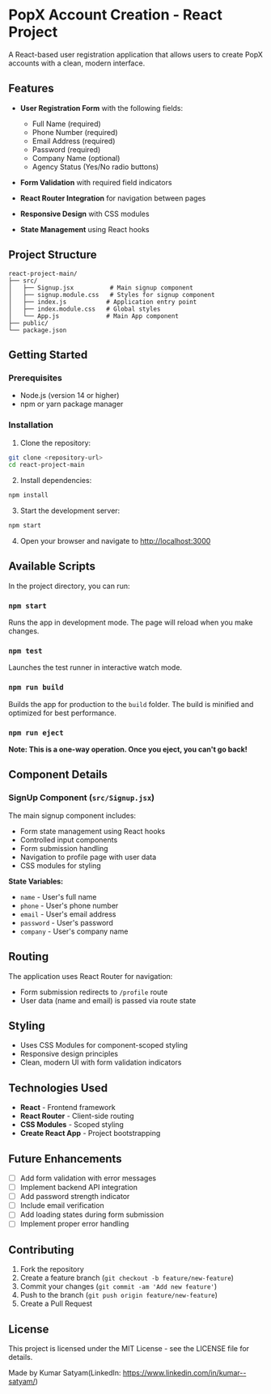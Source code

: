 # PopX Account Creation - React Project

A React-based user registration application that allows users to create PopX accounts with a clean, modern interface.

## Features

- **User Registration Form** with the following fields:
  - Full Name (required)
  - Phone Number (required)
  - Email Address (required)
  - Password (required)
  - Company Name (optional)
  - Agency Status (Yes/No radio buttons)

- **Form Validation** with required field indicators
- **React Router Integration** for navigation between pages
- **Responsive Design** with CSS modules
- **State Management** using React hooks

## Project Structure

```
react-project-main/
├── src/
│   ├── Signup.jsx          # Main signup component
│   ├── signup.module.css   # Styles for signup component
│   ├── index.js           # Application entry point
│   ├── index.module.css   # Global styles
│   └── App.js             # Main App component
├── public/
└── package.json
```

## Getting Started

### Prerequisites

- Node.js (version 14 or higher)
- npm or yarn package manager

### Installation

1. Clone the repository:
```bash
git clone <repository-url>
cd react-project-main
```

2. Install dependencies:
```bash
npm install
```

3. Start the development server:
```bash
npm start
```

4. Open your browser and navigate to [http://localhost:3000](http://localhost:3000)

## Available Scripts

In the project directory, you can run:

### `npm start`
Runs the app in development mode. The page will reload when you make changes.

### `npm test`
Launches the test runner in interactive watch mode.

### `npm run build`
Builds the app for production to the `build` folder. The build is minified and optimized for best performance.

### `npm run eject`
**Note: This is a one-way operation. Once you eject, you can't go back!**

## Component Details

### SignUp Component (`src/Signup.jsx`)

The main signup component includes:
- Form state management using React hooks
- Controlled input components
- Form submission handling
- Navigation to profile page with user data
- CSS modules for styling

**State Variables:**
- `name` - User's full name
- `phone` - User's phone number
- `email` - User's email address
- `password` - User's password
- `company` - User's company name

## Routing

The application uses React Router for navigation:
- Form submission redirects to `/profile` route
- User data (name and email) is passed via route state

## Styling

- Uses CSS Modules for component-scoped styling
- Responsive design principles
- Clean, modern UI with form validation indicators

## Technologies Used

- **React** - Frontend framework
- **React Router** - Client-side routing
- **CSS Modules** - Scoped styling
- **Create React App** - Project bootstrapping

## Future Enhancements

- [ ] Add form validation with error messages
- [ ] Implement backend API integration
- [ ] Add password strength indicator
- [ ] Include email verification
- [ ] Add loading states during form submission
- [ ] Implement proper error handling

## Contributing

1. Fork the repository
2. Create a feature branch (`git checkout -b feature/new-feature`)
3. Commit your changes (`git commit -am 'Add new feature'`)
4. Push to the branch (`git push origin feature/new-feature`)
5. Create a Pull Request

## License

This project is licensed under the MIT License - see the LICENSE file for details.

Made by Kumar Satyam(LinkedIn: https://www.linkedin.com/in/kumar--satyam/)
